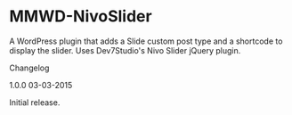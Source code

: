# MMWD-NivoSlider

A WordPress plugin that adds a Slide custom post type and a shortcode to display the slider. Uses Dev7Studio's Nivo Slider jQuery plugin.


Changelog

1.0.0 03-03-2015

Initial release.